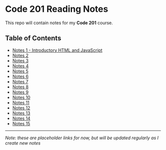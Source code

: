 # Code 201 Reading Notes

This repo will contain notes for my **Code 201** course.

## Table of Contents

- [Notes 1 - Introductory HTML and JavaScript](https://brody-rebne.github.io/reading-notes/class-01)
- [Notes 2](https://brody-rebne.github.io/reading-notes/notes2)
- [Notes 3](https://brody-rebne.github.io/reading-notes/notes3)
- [Notes 4](https://brody-rebne.github.io/reading-notes/notes4)
- [Notes 5](https://brody-rebne.github.io/reading-notes/notes5)
- [Notes 6](https://brody-rebne.github.io/reading-notes/notes6)
- [Notes 7](https://brody-rebne.github.io/reading-notes/notes7)
- [Notes 8](https://brody-rebne.github.io/reading-notes/notes8)
- [Notes 9](https://brody-rebne.github.io/reading-notes/notes9)
- [Notes 10](https://brody-rebne.github.io/reading-notes/notes10)
- [Notes 11](https://brody-rebne.github.io/reading-notes/notes11)
- [Notes 12](https://brody-rebne.github.io/reading-notes/notes12)
- [Notes 13](https://brody-rebne.github.io/reading-notes/notes13)
- [Notes 14](https://brody-rebne.github.io/reading-notes/notes14)
- [Notes 15](https://brody-rebne.github.io/reading-notes/notes15)

---

*Note: these are placeholder links for now, but will be updated regularly as I create new notes*
